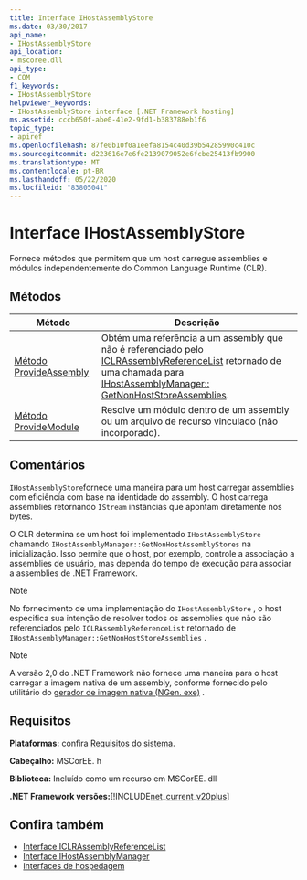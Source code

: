 ```yaml
---
title: Interface IHostAssemblyStore
ms.date: 03/30/2017
api_name:
- IHostAssemblyStore
api_location:
- mscoree.dll
api_type:
- COM
f1_keywords:
- IHostAssemblyStore
helpviewer_keywords:
- IHostAssemblyStore interface [.NET Framework hosting]
ms.assetid: cccb650f-abe0-41e2-9fd1-b383788eb1f6
topic_type:
- apiref
ms.openlocfilehash: 87fe0b10f0a1eefa8154c40d39b54285990c410c
ms.sourcegitcommit: d223616e7e6fe2139079052e6fcbe25413fb9900
ms.translationtype: MT
ms.contentlocale: pt-BR
ms.lasthandoff: 05/22/2020
ms.locfileid: "83805041"
---
```

# <a name="ihostassemblystore-interface"></a>Interface IHostAssemblyStore
Fornece métodos que permitem que um host carregue assemblies e módulos independentemente do Common Language Runtime (CLR).  
  
## <a name="methods"></a>Métodos  
  
|Método|Descrição|  
|------------|-----------------|  
|[Método ProvideAssembly](../../../../docs/framework/unmanaged-api/hosting/ihostassemblystore-provideassembly-method.md)|Obtém uma referência a um assembly que não é referenciado pelo [ICLRAssemblyReferenceList](../../../../docs/framework/unmanaged-api/hosting/iclrassemblyreferencelist-interface.md) retornado de uma chamada para [IHostAssemblyManager:: GetNonHostStoreAssemblies](ihostassemblymanager-getnonhoststoreassemblies-method.md).|  
|[Método ProvideModule](ihostassemblystore-providemodule-method.md)|Resolve um módulo dentro de um assembly ou um arquivo de recurso vinculado (não incorporado).|  
  
## <a name="remarks"></a>Comentários  
 `IHostAssemblyStore`fornece uma maneira para um host carregar assemblies com eficiência com base na identidade do assembly. O host carrega assemblies retornando `IStream` instâncias que apontam diretamente nos bytes.  
  
 O CLR determina se um host foi implementado `IHostAssemblyStore` chamando `IHostAssemblyManager::GetNonHostAssemblyStores` na inicialização. Isso permite que o host, por exemplo, controle a associação a assemblies de usuário, mas dependa do tempo de execução para associar a assemblies de .NET Framework.  
  
> [!NOTE]
> No fornecimento de uma implementação do `IHostAssemblyStore` , o host especifica sua intenção de resolver todos os assemblies que não são referenciados pelo `ICLRAssemblyReferenceList` retornado de `IHostAssemblyManager::GetNonHostStoreAssemblies` .  
  
> [!NOTE]
> A versão 2,0 do .NET Framework não fornece uma maneira para o host carregar a imagem nativa de um assembly, conforme fornecido pelo utilitário do [gerador de imagem nativa (NGen. exe)](../../tools/ngen-exe-native-image-generator.md) .  
  
## <a name="requirements"></a>Requisitos  
 **Plataformas:** confira [Requisitos do sistema](../../get-started/system-requirements.md).  
  
 **Cabeçalho:** MSCorEE. h  
  
 **Biblioteca:** Incluído como um recurso em MSCorEE. dll  
  
 **.NET Framework versões:**[!INCLUDE[net_current_v20plus](../../../../includes/net-current-v20plus-md.md)]  
  
## <a name="see-also"></a>Confira também

- [Interface ICLRAssemblyReferenceList](iclrassemblyreferencelist-interface.md)
- [Interface IHostAssemblyManager](ihostassemblymanager-interface.md)
- [Interfaces de hospedagem](hosting-interfaces.md)
